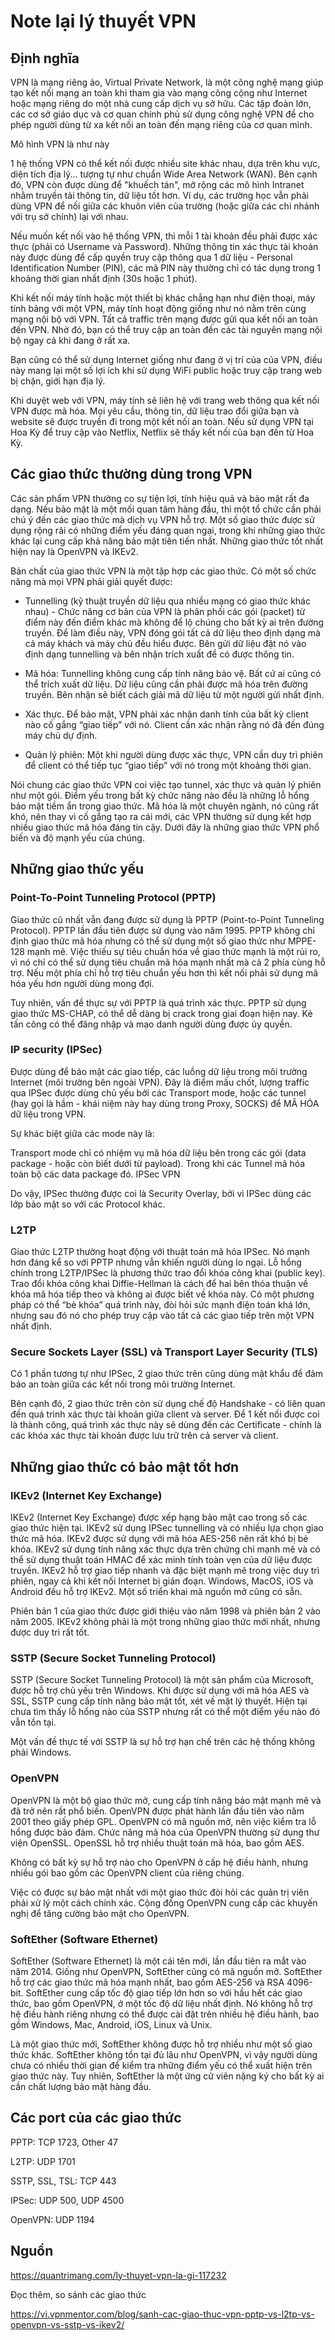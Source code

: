 # Note lại lý thuyết VPN

## Định nghĩa

VPN là mạng riêng ảo, Virtual Private Network, là một công nghệ mạng giúp tạo kết nối mạng an toàn khi tham gia vào mạng công cộng như Internet hoặc mạng riêng do một nhà cung cấp dịch vụ sở hữu. Các tập đoàn lớn, các cơ sở giáo dục và cơ quan chính phủ sử dụng công nghệ VPN để cho phép người dùng từ xa kết nối an toàn đến mạng riêng của cơ quan mình.

Mô hình VPN là như này

1 hệ thống VPN có thể kết nối được nhiều site khác nhau, dựa trên khu vực, diện tích địa lý... tượng tự như chuẩn Wide Area Network (WAN). Bên cạnh đó, VPN còn được dùng để "khuếch tán", mở rộng các mô hình Intranet nhằm truyền tải thông tin, dữ liệu tốt hơn. Ví dụ, các trường học vẫn phải dùng VPN để nối giữa các khuôn viên của trường (hoặc giữa các chi nhánh với trụ sở chính) lại với nhau.

Nếu muốn kết nối vào hệ thống VPN, thì mỗi 1 tài khoản đều phải được xác thực (phải có Username và Password). Những thông tin xác thực tài khoản này được dùng để cấp quyền truy cập thông qua 1 dữ liệu - Personal Identification Number (PIN), các mã PIN này thường chỉ có tác dụng trong 1 khoảng thời gian nhất định (30s hoặc 1 phút).

Khi kết nối máy tính hoặc một thiết bị khác chẳng hạn như điện thoại, máy tính bảng với một VPN, máy tính hoạt động giống như nó nằm trên cùng mạng nội bộ với VPN. Tất cả traffic trên mạng được gửi qua kết nối an toàn đến VPN. Nhờ đó, bạn có thể truy cập an toàn đến các tài nguyên mạng nội bộ ngay cả khi đang ở rất xa.

Bạn cũng có thể sử dụng Internet giống như đang ở vị trí của của VPN, điều này mang lại một số lợi ích khi sử dụng WiFi public hoặc truy cập trang web bị chặn, giới hạn địa lý.

Khi duyệt web với VPN, máy tính sẽ liên hệ với trang web thông qua kết nối VPN được mã hóa. Mọi yêu cầu, thông tin, dữ liệu trao đổi giữa bạn và website sẽ được truyền đi trong một kết nối an toàn. Nếu sử dụng VPN tại Hoa Kỳ để truy cập vào Netflix, Netflix sẽ thấy kết nối của bạn đến từ Hoa Kỳ.

## Các giao thức thường dùng trong VPN

Các sản phẩm VPN thường co sự tiện lợi, tính hiệu quả và bảo mật rất đa dạng. Nếu bảo mật là một mối quan tâm hàng đầu, thì một tổ chức cần phải chú ý đến các giao thức mà dịch vụ VPN hỗ trợ. Một số giao thức được sử dụng rộng rãi có những điểm yếu đáng quan ngại, trong khi những giao thức khác lại cung cấp khả năng bảo mật tiên tiến nhất. Những giao thức tốt nhất hiện nay là OpenVPN và IKEv2.

Bản chất của giao thức VPN là một tập hợp các giao thức. Có một số chức năng mà mọi VPN phải giải quyết được:

- Tunnelling (kỹ thuật truyền dữ liệu qua nhiều mạng có giao thức khác nhau) - Chức năng cơ bản của VPN là phân phối các gói (packet) từ điểm này đến điểm khác mà không để lộ chúng cho bất kỳ ai trên đường truyền. Để làm điều này, VPN đóng gói tất cả dữ liệu theo định dạng mà cả máy khách và máy chủ đều hiểu được. Bên gửi dữ liệu đặt nó vào định dạng tunnelling và bên nhận trích xuất để có được thông tin.

- Mã hóa: Tunnelling không cung cấp tính năng bảo vệ. Bất cứ ai cũng có thể trích xuất dữ liệu. Dữ liệu cũng cần phải được mã hóa trên đường truyền. Bên nhận sẽ biết cách giải mã dữ liệu từ một người gửi nhất định.

- Xác thực. Để bảo mật, VPN phải xác nhận danh tính của bất kỳ client nào cố gắng “giao tiếp” với nó. Client cần xác nhận rằng nó đã đến đúng máy chủ dự định.

- Quản lý phiên: Một khi người dùng được xác thực, VPN cần duy trì phiên để client có thể tiếp tục “giao tiếp” với nó trong một khoảng thời gian.

Nói chung các giao thức VPN coi việc tạo tunnel, xác thực và quản lý phiên như một gói. Điểm yếu trong bất kỳ chức năng nào đều là những lỗ hổng bảo mật tiềm ẩn trong giao thức. Mã hóa là một chuyên ngành, nó cũng rất khó, nên thay vì cố gắng tạo ra cái mới, các VPN thường sử dụng kết hợp nhiều giao thức mã hóa đáng tin cậy. Dưới đây là những giao thức VPN phổ biến và độ mạnh yếu của chúng.

## Những giao thức yếu

### Point-To-Point Tunneling Protocol (PPTP)

Giao thức cũ nhất vẫn đang được sử dụng là PPTP (Point-to-Point Tunneling Protocol). PPTP lần đầu tiên được sử dụng vào năm 1995. PPTP không chỉ định giao thức mã hóa nhưng có thể sử dụng một số giao thức như MPPE-128 mạnh mẽ. Việc thiếu sự tiêu chuẩn hóa về giao thức mạnh là một rủi ro, vì nó chỉ có thể sử dụng tiêu chuẩn mã hóa mạnh nhất mà cả 2 phía cùng hỗ trợ. Nếu một phía chỉ hỗ trợ tiêu chuẩn yếu hơn thì kết nối phải sử dụng mã hóa yếu hơn người dùng mong đợi.

Tuy nhiên, vấn đề thực sự với PPTP là quá trình xác thực. PPTP sử dụng giao thức MS-CHAP, có thể dễ dàng bị crack trong giai đoạn hiện nay. Kẻ tấn công có thể đăng nhập và mạo danh người dùng được ủy quyền.

### IP security (IPSec)

Được dùng để bảo mật các giao tiếp, các luồng dữ liệu trong môi trường Internet (môi trường bên ngoài VPN). Đây là điểm mấu chốt, lượng traffic qua IPSec được dùng chủ yếu bởi các Transport mode, hoặc các tunnel (hay gọi là hầm - khái niệm này hay dùng trong Proxy, SOCKS) để MÃ HÓA dữ liệu trong VPN.

Sự khác biệt giữa các mode này là:

Transport mode chỉ có nhiệm vụ mã hóa dữ liệu bên trong các gói (data package - hoặc còn biết dưới từ payload). Trong khi các Tunnel mã hóa toàn bộ các data package đó.
IPSec VPN

Do vậy, IPSec thường được coi là Security Overlay, bởi vì IPSec dùng các lớp bảo mật so với các Protocol khác.

### L2TP

Giao thức L2TP thường hoạt động với thuật toán mã hóa IPSec. Nó mạnh hơn đáng kể so với PPTP nhưng vẫn khiến người dùng lo ngại. Lỗ hổng chính trong L2TP/IPSec là phương thức trao đổi khóa công khai (public key). Trao đổi khóa công khai Diffie-Hellman là cách để hai bên thỏa thuận về khóa mã hóa tiếp theo và không ai được biết về khóa này. Có một phương pháp có thể “bẻ khóa” quá trình này, đòi hỏi sức mạnh điện toán khá lớn, nhưng sau đó nó cho phép truy cập vào tất cả các giao tiếp trên một VPN nhất định.

### Secure Sockets Layer (SSL) và Transport Layer Security (TLS)

Có 1 phần tương tự như IPSec, 2 giao thức trên cũng dùng mật khẩu để đảm bảo an toàn giữa các kết nối trong môi trường Internet.

Bên cạnh đó, 2 giao thức trên còn sử dụng chế độ Handshake - có liên quan đến quá trình xác thực tài khoản giữa client và server. Để 1 kết nối được coi là thành công, quá trình xác thực này sẽ dùng đến các Certificate - chính là các khóa xác thực tài khoản được lưu trữ trên cả server và client.

## Những giao thức có bảo mật tốt hơn

### IKEv2 (Internet Key Exchange)

IKEv2 (Internet Key Exchange) được xếp hạng bảo mật cao trong số các giao thức hiện tại. IKEv2 sử dụng IPSec tunnelling và có nhiều lựa chọn giao thức mã hóa. IKEv2 được sử dụng với mã hóa AES-256 nên rất khó bị bẻ khóa. IKEv2 sử dụng tính năng xác thực dựa trên chứng chỉ mạnh mẽ và có thể sử dụng thuật toán HMAC để xác minh tính toàn vẹn của dữ liệu được truyền. IKEv2 hỗ trợ giao tiếp nhanh và đặc biệt mạnh mẽ trong việc duy trì phiên, ngay cả khi kết nối Internet bị gián đoạn. Windows, MacOS, iOS và Android đều hỗ trợ IKEv2. Một số triển khai mã nguồn mở cũng có sẵn.

Phiên bản 1 của giao thức được giới thiệu vào năm 1998 và phiên bản 2 vào năm 2005. IKEv2 không phải là một trong những giao thức mới nhất, nhưng được duy trì rất tốt.

### SSTP (Secure Socket Tunneling Protocol)

SSTP (Secure Socket Tunneling Protocol) là một sản phẩm của Microsoft, được hỗ trợ chủ yếu trên Windows. Khi được sử dụng với mã hóa AES và SSL, SSTP cung cấp tính năng bảo mật tốt, xét về mặt lý thuyết. Hiện tại chưa tìm thấy lỗ hổng nào của SSTP nhưng rất có thể một điểm yếu nào đó vẫn tồn tại.

Một vấn đề thực tế với SSTP là sự hỗ trợ hạn chế trên các hệ thống không phải Windows.

### OpenVPN

OpenVPN là một bộ giao thức mở, cung cấp tính năng bảo mật mạnh mẽ và đã trở nên rất phổ biến. OpenVPN được phát hành lần đầu tiên vào năm 2001 theo giấy phép GPL. OpenVPN có mã nguồn mở, nên việc kiểm tra lỗ hổng được bảo đảm. Chức năng mã hóa của OpenVPN thường sử dụng thư viện OpenSSL. OpenSSL hỗ trợ nhiều thuật toán mã hóa, bao gồm AES.

Không có bất kỳ sự hỗ trợ nào cho OpenVPN ở cấp hệ điều hành, nhưng nhiều gói bao gồm các OpenVPN client của riêng chúng.

Việc có được sự bảo mật nhất với một giao thức đòi hỏi các quản trị viên phải xử lý một cách chính xác. Cộng đồng OpenVPN cung cấp các khuyến nghị để tăng cường bảo mật cho OpenVPN.

### SoftEther (Software Ethernet)

SoftEther (Software Ethernet) là một cái tên mới, lần đầu tiên ra mắt vào năm 2014. Giống như OpenVPN, SoftEther cũng có mã nguồn mở. SoftEther hỗ trợ các giao thức mã hóa mạnh nhất, bao gồm AES-256 và RSA 4096-bit. SoftEther cung cấp tốc độ giao tiếp lớn hơn so với hầu hết các giao thức, bao gồm OpenVPN, ở một tốc độ dữ liệu nhất định. Nó không hỗ trợ hệ điều hành riêng nhưng có thể được cài đặt trên nhiều hệ điều hành, bao gồm Windows, Mac, Android, iOS, Linux và Unix.

Là một giao thức mới, SoftEther không được hỗ trợ nhiều như một số giao thức khác. SoftEther không tồn tại đủ lâu như OpenVPN, vì vậy người dùng chưa có nhiều thời gian để kiểm tra những điểm yếu có thể xuất hiện trên giao thức này. Tuy nhiên, SoftEther là một ứng cử viên nặng ký cho bất kỳ ai cần chất lượng bảo mật hàng đầu.

## Các port của các giao thức

PPTP: TCP 1723, Other 47

L2TP: UDP 1701

SSTP, SSL, TSL: TCP 443

IPSec: UDP 500, UDP 4500

OpenVPN: UDP 1194

## Nguồn

https://quantrimang.com/ly-thuyet-vpn-la-gi-117232

Đọc thêm, so sánh các giao thức

https://vi.vpnmentor.com/blog/sanh-cac-giao-thuc-vpn-pptp-vs-l2tp-vs-openvpn-vs-sstp-vs-ikev2/

